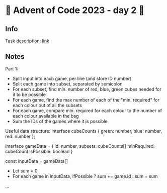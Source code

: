 # 🎄 Advent of Code 2023 - day 2 🎄

## Info

Task description: [link](https://adventofcode.com/2023/day/2)

## Notes
Part 1:
- Split input into each game, per line (and store ID number)
- Split each game into subset, separated by semicolon
- For each subset, find min. number of red, blue, green cubes needed for it to be possible
- For each game, find the max number of each of the "min. required" for each colour out of all the subsets
- For each game, compare min. required for each colour to the number of each colour available in the bag
- Sum the IDs of the games where it is possible

Useful data structure:
interface cubeCounts { green: number, blue: number, red: number };

interface gameData = {
    id: number,
    subsets: cubeCounts[]
    minRequired: cubeCount
    isPossible: boolean
}

const inputData = gameData[]

- Let sum = 0
- For each game in inputData, ifPossible ? sum += game.id : sum = sum

...